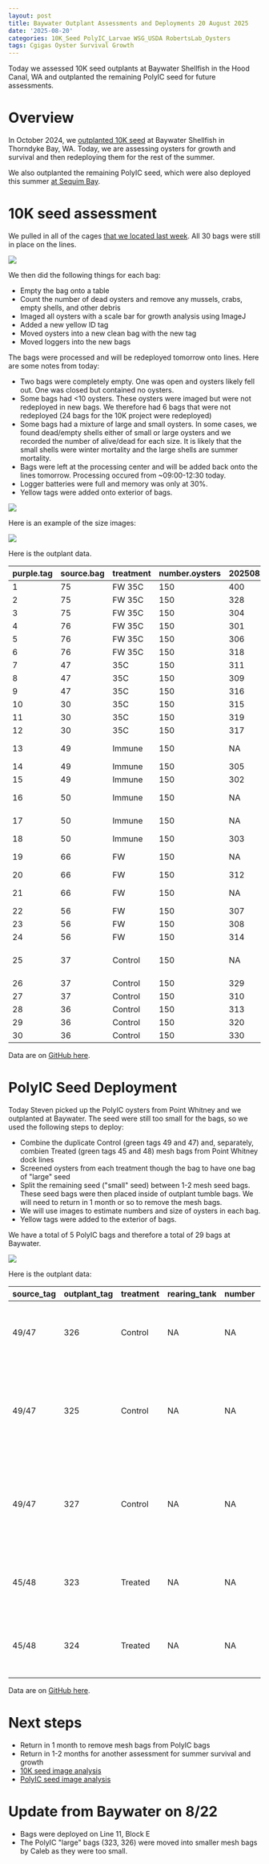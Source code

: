 ```yaml
---
layout: post
title: Baywater Outplant Assessments and Deployments 20 August 2025
date: '2025-08-20'
categories: 10K_Seed PolyIC_Larvae WSG_USDA RobertsLab_Oysters
tags: Cgigas Oyster Survival Growth
---
```


Today we assessed 10K seed outplants at Baywater Shellfish in the Hood Canal, WA and outplanted the remaining PolyIC seed for future assessments. 

# Overview 

In October 2024, we [outplanted 10K seed](https://ahuffmyer.github.io/ASH_Putnam_Lab_Notebook/10K-seed-outplant-at-Baywater/) at Baywater Shellfish in Thorndyke Bay, WA. Today, we are assessing oysters for growth and survival and then redeploying them for the rest of the summer. 

We also outplanted the remaining PolyIC seed, which were also deployed this summer [at Sequim Bay](https://ahuffmyer.github.io/ASH_Putnam_Lab_Notebook/Outplanting-polyIC-oysters-at-Sequim-Bay/).  

# 10K seed assessment 

We pulled in all of the cages [that we located last week](https://ahuffmyer.github.io/ASH_Putnam_Lab_Notebook/Locating-outplants-at-Baywater/). All 30 bags were still in place on the lines. 

![](https://github.com/AHuffmyer/ASH_Putnam_Lab_Notebook/blob/master/images/NotebookImages/oysters/wsg_usda/20250820/pic1.jpeg?raw=true)

We then did the following things for each bag: 

- Empty the bag onto a table
- Count the number of dead oysters and remove any mussels, crabs, empty shells, and other debris
- Imaged all oysters with a scale bar for growth analysis using ImageJ 
- Added a new yellow ID tag 
- Moved oysters into a new clean bag with the new tag 
- Moved loggers into the new bags 

The bags were processed and will be redeployed tomorrow onto lines. Here are some notes from today: 

- Two bags were completely empty. One was open and oysters likely fell out. One was closed but contained no oysters. 
- Some bags had <10 oysters. These oysters were imaged but were not redeployed in new bags. We therefore had 6 bags that were not redeployed (24 bags for the 10K project were redeployed) 
- Some bags had a mixture of large and small oysters. In some cases, we found dead/empty shells either of small or large oysters and we recorded the number of alive/dead for each size. It is likely that the small shells were winter mortality and the large shells are summer mortality. 
- Bags were left at the processing center and will be added back onto the lines tomorrow. Processing occured from ~09:00-12:30 today. 
- Logger batteries were full and memory was only at 30%. 
- Yellow tags were added onto exterior of bags. 

![](https://github.com/AHuffmyer/ASH_Putnam_Lab_Notebook/blob/master/images/NotebookImages/oysters/wsg_usda/20250820/pic2.jpeg?raw=true)

Here is an example of the size images:  

![](https://github.com/AHuffmyer/ASH_Putnam_Lab_Notebook/blob/master/images/NotebookImages/oysters/wsg_usda/20250820/pic3.jpeg?raw=true)

Here is the outplant data.  

| purple.tag | source.bag | treatment | number.oysters | 20250820.tag | 20250820.notes                 | 20250820.loggers | 20250820.mortality |
|------------|------------|-----------|----------------|--------------|--------------------------------|------------------|--------------------|
| 1          | 75         | FW 35C    | 150            | 400          |                                |                  | 1 large            |
| 2          | 75         | FW 35C    | 150            | 328          |                                |                  | 6 small            |
| 3          | 75         | FW 35C    | 150            | 304          |                                |                  |                    |
| 4          | 76         | FW 35C    | 150            | 301          |                                |                  | 7 big, 8 small     |
| 5          | 76         | FW 35C    | 150            | 306          |                                |                  |                    |
| 6          | 76         | FW 35C    | 150            | 318          |                                | 22023410         | 4 big, 12 small    |
| 7          | 47         | 35C       | 150            | 311          |                                |                  | 5 small            |
| 8          | 47         | 35C       | 150            | 309          |                                |                  |                    |
| 9          | 47         | 35C       | 150            | 316          |                                |                  | 4 big              |
| 10         | 30         | 35C       | 150            | 315          |                                |                  | 2 big              |
| 11         | 30         | 35C       | 150            | 319          |                                |                  | 1 small, 1 big     |
| 12         | 30         | 35C       | 150            | 317          |                                |                  |                    |
| 13         | 49         | Immune    | 150            | NA           | not rebagged, <10 oysters      |                  | 1 big              |
| 14         | 49         | Immune    | 150            | 305          |                                |                  |                    |
| 15         | 49         | Immune    | 150            | 302          |                                |                  |                    |
| 16         | 50         | Immune    | 150            | NA           | not rebagged, <10 oysters      |                  |                    |
| 17         | 50         | Immune    | 150            | NA           | empty, no oysters              |                  |                    |
| 18         | 50         | Immune    | 150            | 303          |                                |                  |                    |
| 19         | 66         | FW        | 150            | NA           | not rebagged, <10 oysters      |                  |                    |
| 20         | 66         | FW        | 150            | 312          |                                |                  |                    |
| 21         | 66         | FW        | 150            | NA           | not rebagged, <10 oysters      |                  |                    |
| 22         | 56         | FW        | 150            | 307          |                                |                  |                    |
| 23         | 56         | FW        | 150            | 308          |                                |                  |                    |
| 24         | 56         | FW        | 150            | 314          |                                |                  | 1 big, 23 small    |
| 25         | 37         | Control   | 150            | NA           | bag open, no oysters remaining |                  |                    |
| 26         | 37         | Control   | 150            | 329          |                                |                  |                    |
| 27         | 37         | Control   | 150            | 310          |                                | 22023411         |                    |
| 28         | 36         | Control   | 150            | 313          |                                |                  | 6 small            |
| 29         | 36         | Control   | 150            | 320          |                                |                  | 3 small            |
| 30         | 36         | Control   | 150            | 330          |                                | 22023406         |                    |

Data are on [GitHub here](https://github.com/RobertsLab/10K-seed-Cgigas/tree/main/data/outplant).

# PolyIC Seed Deployment   

Today Steven picked up the PolyIC oysters from Point Whitney and we outplanted at Baywater. The seed were still too small for the bags, so we used the following steps to deploy:  

- Combine the duplicate Control (green tags 49 and 47) and, separately, combien Treated (green tags 45 and 48) mesh bags from Point Whitney dock lines 
- Screened oysters from each treatment though the bag to have one bag of "large" seed 
- Split the remaining seed ("small" seed) between 1-2 mesh seed bags. These seed bags were then placed inside of outplant tumble bags. We will need to return in 1 month or so to remove the mesh bags. 
- We will use images to estimate numbers and size of oysters in each bag. 
- Yellow tags were added to the exterior of bags. 

We have a total of 5 PolyIC bags and therefore a total of  29 bags at Baywater. 

![](https://github.com/AHuffmyer/ASH_Putnam_Lab_Notebook/blob/master/images/NotebookImages/oysters/wsg_usda/20250820/pic4.jpeg?raw=true)

Here is the outplant data:  

| source_tag | outplant_tag | treatment | rearing_tank | number | logger  | deploy.date | notes                                                                                                                       |
|------------|--------------|-----------|--------------|--------|---------|-------------|-----------------------------------------------------------------------------------------------------------------------------|
| 49/47      | 326          | Control   | NA           | NA     |         | 20250820    | larger oysters, not in mesh bag; refer to image for number and size   estimates                                             |
| 49/47      | 325          | Control   | NA           | NA     |         | 20250820    | small oysters, in mesh bag; refer to image for number and size;   accidentally labeled as 326 in photo for measurements     |
| 49/47      | 327          | Control   | NA           | NA     |         | 20250820    | small oysters, in mesh bag; refer to image for number and size   measurements; refer to image for number and size estimates |
| 45/48      | 323          | Treated   | NA           | NA     |         | 20250820    | larger oysters, not in mesh bag; refer to image for number and size   estimates                                             |
| 45/48      | 324          | Treated   | NA           | NA     |         | 20250820    | small oysters, in mesh bag; refer to image for number and size   measurements                                               |

Data are on [GitHub here](https://github.com/RobertsLab/polyIC-larvae/tree/main/data/outplant/baywater).

# Next steps 

- Return in 1 month to remove mesh bags from PolyIC bags 
- Return in 1-2 months for another assessment for summer survival and growth 
- [10K seed image analysis](https://github.com/RobertsLab/resources/issues/2282)
- [PolyIC seed image analysis](https://github.com/RobertsLab/resources/issues/2281)

# Update from Baywater on 8/22

- Bags were deployed on Line 11, Block E
- The PolyIC "large" bags (323, 326) were moved into smaller mesh bags by Caleb as they were too small. 

